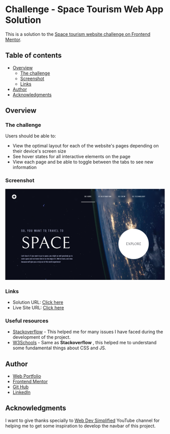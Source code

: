 # Challenge - Space Tourism Web App Solution

This is a solution to the [Space tourism website challenge on Frontend Mentor](https://www.frontendmentor.io/challenges/space-tourism-multipage-website-gRWj1URZ3).
 
## Table of contents

- [Overview](#overview)
  - [The challenge](#the-challenge)
  - [Screenshot](#screenshot)
  - [Links](#links)
- [Author](#author)
- [Acknowledgments](#acknowledgments)

## Overview

### The challenge

Users should be able to:

- View the optimal layout for each of the website's pages depending on their device's screen size
- See hover states for all interactive elements on the page
- View each page and be able to toggle between the tabs to see new information

### Screenshot

![](assets/readme/homepage.png)

### Links

- Solution URL: [Click here](https://www.frontendmentor.io/solutions/space-tourism-multipage-website-1DWxFcFiU)
- Live Site URL: [Click here](https://space-tourism-multi-page-website-one.vercel.app/)


### Useful resources 

- [Stackoverflow](https://stackoverflow.com/) - This helped me for many issues I have faced during the development of the project.
- [W3Schools](https://www.w3schools.com/) - Same as **Stackoverflow** , this helped me to understand some fundamental things about CSS and JS.

## Author

- [Web Portfolio](https://www.manueldinisjunior.com)
- [Frontend Mentor](https://www.frontendmentor.io/profile/manueldinisjunior)
- [Git Hub](https://github.com/manueldinisjunior)
- [LinkedIn](https://www.linkedin.com/in/manueldinisjunior)

## Acknowledgments

I want to give thanks specially to [Web Dev Simplified](https://youtu.be/At4B7A4GOPg) YouTube channel for helping me to get some inspiration to develop the navbar of this project.
